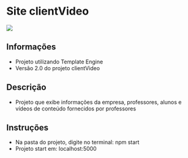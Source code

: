 # Site clientVideo

![](foto.png)

<h2>Informações</h2>

 - Projeto utilizando Template Engine
 - Versão 2.0 do projeto clientVideo
 
<h2>Descrição</h2>

- Projeto que exibe informações da empresa, professores, alunos e vídeos de conteúdo fornecidos por professores

<h2>Instruções</h2>

- Na pasta do projeto, digite no terminal: npm start
- Projeto start em: localhost:5000
 
